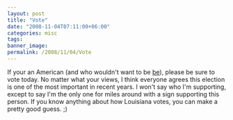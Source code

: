 ```yaml
---
layout: post
title: "Vote"
date: "2008-11-04T07:11:00+06:00"
categories: misc 
tags: 
banner_image: 
permalink: /2008/11/04/Vote
---
```


If your an American (and who wouldn't want to be <a href="http://www.mtvmusic.com/video/?id=307907">be</a>), please be sure to vote today. No matter what your views, I think everyone agrees this election is one of the most important in recent years. I won't say who I'm supporting, except to say I'm the only one for miles around with a sign supporting this person. If you know anything about how Louisiana votes, you can make a pretty good guess. ;)